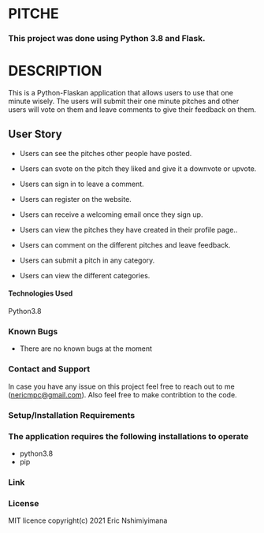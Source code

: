 # PITCHE

### **This project was done using Python 3.8  and Flask.** 


# DESCRIPTION

This is a Python-Flaskan application that allows users to use that one minute wisely. The users will submit their one minute pitches and other users will vote on them and leave comments to give their feedback on them.


## User Story

- Users can see the pitches other people have posted.

- Users can svote on the pitch they liked and give it a downvote or upvote.

- Users can sign in to leave a comment.

- Users can register on the website.

- Users can receive a welcoming email once they sign up.

- Users can view the pitches they have created in their profile page..

- Users can comment on the different pitches and leave feedback. 

- Users can submit a pitch in any category. 

- Users can view the different categories. 

#### Technologies Used
Python3.8

### Known Bugs
* There are no known bugs at the moment

### Contact and Support
In case you have any issue on this project feel free to reach out to me (nericmpc@gmail.com). Also feel free to make contribtion to the code.

### Setup/Installation Requirements
### The application requires the following installations to operate
* python3.8
* pip

### Link


### License
 MIT licence
 copyright(c) 2021 Eric Nshimiyimana